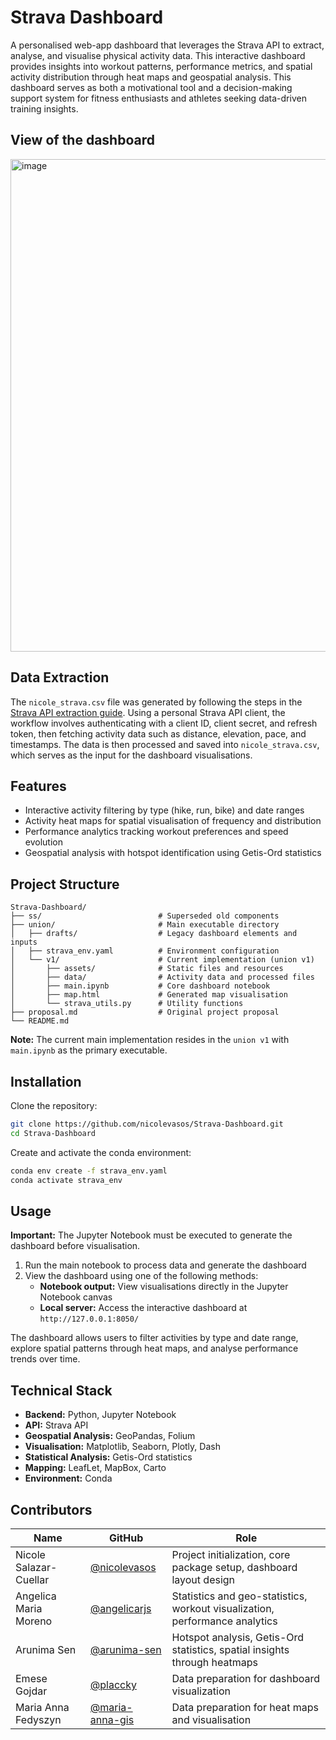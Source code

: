 # Strava Dashboard

A personalised web-app dashboard that leverages the Strava API to extract, analyse, and visualise physical activity data. This interactive dashboard provides insights into workout patterns, performance metrics, and spatial activity distribution through heat maps and geospatial analysis.
This dashboard serves as both a motivational tool and a decision-making support system for fitness enthusiasts and athletes seeking data-driven training insights.

## View of the dashboard
<img width="1600" height="788" alt="image" src="https://github.com/nicolevasos/Strava-Dashboard/blob/main/union/v1/assets/dashboard_view.png" />

## Data Extraction

The `nicole_strava.csv` file was generated by following the steps in the [Strava API extraction guide](https://github.com/Cloudy17g35/strava-api). Using a personal Strava API client, the workflow involves authenticating with a client ID, client secret, and refresh token, then fetching activity data such as distance, elevation, pace, and timestamps. The data is then processed and saved into `nicole_strava.csv`, which serves as the input for the dashboard visualisations.

## Features

- Interactive activity filtering by type (hike, run, bike) and date ranges
- Activity heat maps for spatial visualisation of frequency and distribution
- Performance analytics tracking workout preferences and speed evolution
- Geospatial analysis with hotspot identification using Getis-Ord statistics

## Project Structure

```
Strava-Dashboard/
├── ss/                          # Superseded old components
├── union/                       # Main executable directory
│   ├── drafts/                  # Legacy dashboard elements and inputs
│   ├── strava_env.yaml          # Environment configuration
│   └── v1/                      # Current implementation (union v1)
│       ├── assets/              # Static files and resources
│       ├── data/                # Activity data and processed files
│       ├── main.ipynb           # Core dashboard notebook
│       ├── map.html             # Generated map visualisation
│       └── strava_utils.py      # Utility functions
├── proposal.md                  # Original project proposal
└── README.md
```

**Note:** The current main implementation resides in the `union v1` with `main.ipynb` as the primary executable.

## Installation

Clone the repository:
```bash
git clone https://github.com/nicolevasos/Strava-Dashboard.git
cd Strava-Dashboard
```

Create and activate the conda environment:
```bash
conda env create -f strava_env.yaml
conda activate strava_env
```

## Usage

**Important:** The Jupyter Notebook must be executed to generate the dashboard before visualisation.

1. Run the main notebook to process data and generate the dashboard
2. View the dashboard using one of the following methods:
   - **Notebook output:** View visualisations directly in the Jupyter Notebook canvas
   - **Local server:** Access the interactive dashboard at `http://127.0.0.1:8050/`

The dashboard allows users to filter activities by type and date range, explore spatial patterns through heat maps, and analyse performance trends over time.

## Technical Stack

- **Backend:** Python, Jupyter Notebook
- **API:** Strava API
- **Geospatial Analysis:** GeoPandas, Folium
- **Visualisation:** Matplotlib, Seaborn, Plotly, Dash
- **Statistical Analysis:** Getis-Ord statistics
- **Mapping:** LeafLet, MapBox, Carto
- **Environment:** Conda

## Contributors

| Name | GitHub | Role |
|------|--------|------|
| Nicole Salazar-Cuellar | [@nicolevasos](https://github.com/nicolevasos) | Project initialization, core package setup, dashboard layout design |
| Angelica Maria Moreno | [@angelicarjs](https://github.com/Angelicarjs) | Statistics and geo-statistics, workout visualization, performance analytics |
| Arunima Sen | [@arunima-sen](https://github.com/arunima-sen) | Hotspot analysis, Getis-Ord statistics, spatial insights through heatmaps |
| Emese Gojdar | [@placcky](https://github.com/placcky) | Data preparation for dashboard visualization |
| Maria Anna Fedyszyn | [@maria-anna-gis](https://github.com/maria-anna-gis) | Data preparation for heat maps and visualisation |
